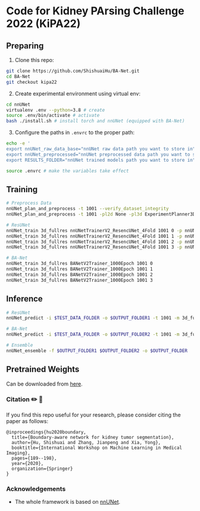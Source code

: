 # Code for Kidney PArsing Challenge 2022 (KiPA22)

## Preparing
1. Clone this repo:

```bash
git clone https://github.com/ShishuaiHu/BA-Net.git
cd BA-Net
git checkout kipa22
```

2. Create experimental environment using virtual env:

```bash
cd nnUNet
virtualenv .env --python=3.8 # create
source .env/bin/activate # activate
bash ./install.sh # install torch and nnUNet (equipped with BA-Net)
```

3. Configure the paths in `.envrc` to the proper path:

```bash
echo -e '
export nnUNet_raw_data_base="nnUNet raw data path you want to store in"
export nnUNet_preprocessed="nnUNet preprocessed data path you want to store in, SSD is prefered"
export RESULTS_FOLDER="nnUNet trained models path you want to store in"' > .envrc

source .envrc # make the variables take effect
```

## Training
```bash
# Preprocess Data
nnUNet_plan_and_preprocess -t 1001 --verify_dataset_integrity
nnUNet_plan_and_preprocess -t 1001 -pl2d None -pl3d ExperimentPlanner3DFabiansResUNet_v21

# ResUNet
nnUNet_train 3d_fullres nnUNetTrainerV2_ResencUNet_4Fold 1001 0 -p nnUNetPlans_FabiansResUNet_v2.1
nnUNet_train 3d_fullres nnUNetTrainerV2_ResencUNet_4Fold 1001 1 -p nnUNetPlans_FabiansResUNet_v2.1 
nnUNet_train 3d_fullres nnUNetTrainerV2_ResencUNet_4Fold 1001 2 -p nnUNetPlans_FabiansResUNet_v2.1
nnUNet_train 3d_fullres nnUNetTrainerV2_ResencUNet_4Fold 1001 3 -p nnUNetPlans_FabiansResUNet_v2.1

# BA-Net
nnUNet_train 3d_fullres BANetV2Trainer_1000Epoch 1001 0
nnUNet_train 3d_fullres BANetV2Trainer_1000Epoch 1001 1 
nnUNet_train 3d_fullres BANetV2Trainer_1000Epoch 1001 2
nnUNet_train 3d_fullres BANetV2Trainer_1000Epoch 1001 3
```

## Inference

```bash
# ResUNet
nnUNet_predict -i $TEST_DATA_FOLDER -o $OUTPUT_FOLDER1 -t 1001 -m 3d_fullres -tr nnUNetTrainerV2_ResencUNet_4Fold -p nnUNetPlans_FabiansResUNet_v2.1 --save_npz

# BA-Net
nnUNet_predict -i $TEST_DATA_FOLDER -o $OUTPUT_FOLDER2 -t 1001 -m 3d_fullres -tr BANetV2Trainer_1000Epoch -p nnUNetPlans_FabiansResUNet_v2.1 --save_npz

# Ensemble
nnUNet_ensemble -f $OUTPUT_FOLDER1 $OUTPUT_FOLDER2 -o $OUTPUT_FOLDER
```

## Pretrained Weights

Can be downloaded from [here](https://zenodo.org/record/7030423).

### Citation ✏️ 📄

If you find this repo useful for your research, please consider citing the paper as follows:

```
@inproceedings{hu2020boundary,
  title={Boundary-aware network for kidney tumor segmentation},
  author={Hu, Shishuai and Zhang, Jianpeng and Xia, Yong},
  booktitle={International Workshop on Machine Learning in Medical Imaging},
  pages={189--198},
  year={2020},
  organization={Springer}
}
```

### Acknowledgements

- The whole framework is based on [nnUNet](https://github.com/MIC-DKFZ/nnUNet).
